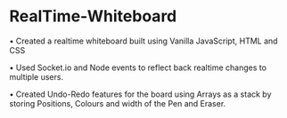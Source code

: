 # RealTime-Whiteboard

• Created a realtime whiteboard built using Vanilla JavaScript, HTML and CSS

• Used Socket.io and Node events to reflect back realtime changes to multiple users.

• Created Undo-Redo features for the board using Arrays as a stack by storing  Positions, Colours and width of the Pen and Eraser.
